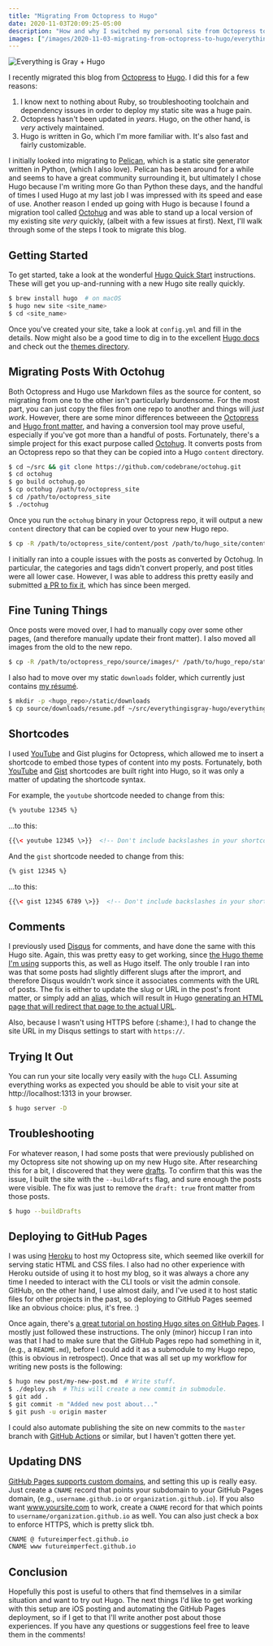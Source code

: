 ```yaml
---
title: "Migrating From Octopress to Hugo"
date: 2020-11-03T20:09:25-05:00
description: "How and why I switched my personal site from Octopress to Hugo."
images: ["/images/2020-11-03-migrating-from-octopress-to-hugo/everythingisgray-plus-hugo.png"]
---
```


![Everything is Gray + Hugo](/images/2020-11-03-migrating-from-octopress-to-hugo/everythingisgray-plus-hugo.png "Everything is Gray + Hugo")

I recently migrated this blog from [Octopress](http://octopress.org/) to [Hugo](https://gohugo.io/). I did this for a few reasons:

1. I know next to nothing about Ruby, so troubleshooting toolchain and dependency issues in order to deploy my static site was a huge pain.
2. Octopress hasn't been updated in _years_. Hugo, on the other hand, is _very_ actively maintained.
3. Hugo is written in Go, which I'm more familiar with. It's also fast and fairly customizable.

I initially looked into migrating to [Pelican](https://blog.getpelican.com/), which is a static site generator written in Python, (which I also love). Pelican has been around for a while and seems to have a great community surrounding it, but ultimately I chose Hugo because I'm writing more Go than Python these days, and the handful of times I used Hugo at my last job I was impressed with its speed and ease of use. Another reason I ended up going with Hugo is because I found a migration tool called [Octohug](https://github.com/codebrane/octohug) and was able to stand up a local version of my existing site _very_ quickly, (albeit with a few issues at first). Next, I'll walk through some of the steps I took to migrate this blog.

## Getting Started

To get started, take a look at the wonderful [Hugo Quick Start](https://gohugo.io/getting-started/quick-start/) instructions. These will get you up-and-running with a new Hugo site really quickly.

```sh
$ brew install hugo  # on macOS
$ hugo new site <site_name>
$ cd <site_name>
```

Once you've created your site, take a look at `config.yml` and fill in the details. Now might also be a good time to dig in to the excellent [Hugo docs](https://gohugo.io/documentation/) and check out the [themes directory](https://themes.gohugo.io/).

## Migrating Posts With Octohug

Both Octopress and Hugo use Markdown files as the source for content, so migrating from one to the other isn't particularly burdensome. For the most part, you can just copy the files from one repo to another and things will _just work_. However, there are some minor differences betweeen the [Octopress](https://jekyllrb.com/docs/front-matter/) and [Hugo front matter](https://gohugo.io/content-management/front-matter/), and having a conversion tool may prove useful, especially if you've got more than a handful of posts. Fortunately, there's a simple project for this exact purpose called [Octohug](https://github.com/codebrane/octohug). It converts posts from an Octopress repo so that they can be copied into a Hugo `content` directory.

```sh
$ cd ~/src && git clone https://github.com/codebrane/octohug.git
$ cd octohug
$ go build octohug.go
$ cp octohug /path/to/octopress_site
$ cd /path/to/octopress_site
$ ./octohug
```

Once you run the `octohug` binary in your Octopress repo, it will output a new `content` directory that can be copied over to your new Hugo repo.

```sh
$ cp -R /path/to/octopress_site/content/post /path/to/hugo_site/content
```

I initially ran into a couple issues with the posts as converted by Octohug. In particular, the categories and tags didn't convert properly, and post titles were all lower case. However, I was able to address this pretty easily and submitted [a PR to fix it](https://github.com/codebrane/octohug/pull/9), which has since been merged.

## Fine Tuning Things

Once posts were moved over, I had to manually copy over some other pages, (and therefore manually update their front matter). I also moved all images from the old to the new repo.

```sh
$ cp -R /path/to/octopress_repo/source/images/* /path/to/hugo_repo/static/images/
```

I also had to move over my static `downloads` folder, which currently just contains [my résumé](/downloads/resume.pdf).

```sh
$ mkdir -p <hugo_repo>/static/downloads
$ cp source/downloads/resume.pdf ~/src/everythingisgray-hugo/everythingisgray/static/
```

## Shortcodes

I used [YouTube](https://github.com/erossignon/jekyll-youtube-lazyloading) and Gist plugins for Octopress, which allowed me to insert a shortcode to embed those types of content into my posts. Fortunately, both [YouTube](https://gohugo.io/content-management/shortcodes/#youtube) and [Gist](https://gohugo.io/content-management/shortcodes/#gist) shortcodes are built right into Hugo, so it was only a matter of updating the shortcode syntax.

For example, the `youtube` shortcode needed to change from this:

```html
{% youtube 12345 %}
```

...to this:

```html
{{\< youtube 12345 \>}}  <!-- Don't include backslashes in your shortcodes. -->
```

And the `gist` shortcode needed to change from this:

```html
{% gist 12345 %}
```

...to this:

```html
{{\< gist 12345 6789 \>}}  <!-- Don't include backslashes in your shortcodes. -->
```

## Comments

I previously used [Disqus](https://disqus.com/) for comments, and have done the same with this Hugo site. Again, this was pretty easy to get working, since [the Hugo theme I'm using](https://themes.gohugo.io/hugo-theme-cactus/) supports this, as well as Hugo itself. The only trouble I ran into was that some posts had slightly different slugs after the imprort, and therefore Disqus wouldn't work since it associates comments with the URL of posts. The fix is either to update the slug or URL in the post's front matter, or simply add an [alias](https://gohugo.io/content-management/urls/#aliases), which will result in Hugo [generating an HTML page that will redirect that page to the actual URL](https://gohugo.io/content-management/urls/#how-hugo-aliases-work).

Also, because I wasn't using HTTPS before (:shame:), I had to change the site URL in my Disqus settings to start with `https://`.

## Trying It Out

You can run your site locally very easily with the `hugo` CLI. Assuming everything works as expected you should be able to visit your site at http://localhost:1313 in your browser.

```sh
$ hugo server -D
```

## Troubleshooting

For whatever reason, I had some posts that were previously published on my Octopress site not showing up on my new Hugo site. After researching this for a bit, I discovered that they were [drafts](https://gohugo.io/getting-started/usage/#draft-future-and-expired-content). To confirm that this was the issue, I built the site with the `--buildDrafts` flag, and sure enough the posts were visible. The fix was just to remove the `draft: true` front matter from those posts.

```sh
$ hugo --buildDrafts
```

## Deploying to GitHub Pages

I was using [Heroku](https://www.heroku.com/) to host my Octopress site, which seemed like overkill for serving static HTML and CSS files. I also had no other experience with Heroku outside of using it to host my blog, so it was always a chore any time I needed to interact with the CLI tools or visit the admin console. GitHub, on the other hand, I use almost daily, and I've used it to host static files for other projects in the past, so deploying to GitHub Pages seemed like an obvious choice: plus, it's free. :)

Once again, there's [a great tutorial on hosting Hugo sites on GitHub Pages](https://gohugo.io/hosting-and-deployment/hosting-on-github/). I mostly just followed these instructions. The only (minor) hiccup I ran into was that I had to make sure that the GitHub Pages repo had something in it, (e.g., a `README.md`), before I could add it as a submodule to my Hugo repo, (this is obvious in retrospect). Once that was all set up my workflow for writing new posts is the following:

```sh
$ hugo new post/my-new-post.md  # Write stuff.
$ ./deploy.sh  # This will create a new commit in submodule.
$ git add .
$ git commit -m "Added new post about..."
$ git push -u origin master
```

I could also automate publishing the site on new commits to the `master` branch with [GitHub Actions](https://github.com/features/actions) or similar, but I haven't gotten there yet.

## Updating DNS

[GitHub Pages supports custom domains](https://docs.github.com/en/free-pro-team@latest/github/working-with-github-pages/managing-a-custom-domain-for-your-github-pages-site), and setting this up is really easy. Just create a `CNAME` record that points your subdomain to your GitHub Pages domain, (e.g., `username.github.io` or `organization.github.io`). If you also want www.yoursite.com to work, create a `CNAME` record for that which points to `username/organization.github.io` as well. You can also just check a box to enforce HTTPS, which is pretty slick tbh.

```txt
CNAME @ futureimperfect.github.io
CNAME www futureimperfect.github.io
```

## Conclusion

Hopefully this post is useful to others that find themselves in a similar situation and want to try out Hugo. The next things I'd like to get working with this setup are iOS posting and automating the GitHub Pages deployment, so if I get to that I'll write another post about those experiences. If you have any questions or suggestions feel free to leave them in the comments!
